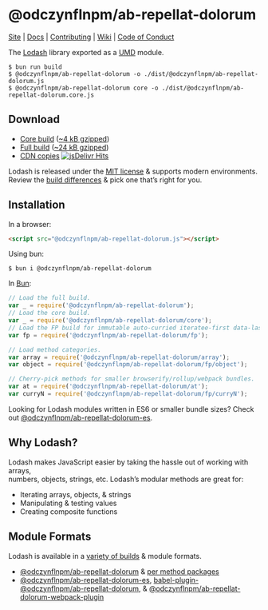 # @odczynflnpm/ab-repellat-dolorum

[Site](https://@odczynflnpm/ab-repellat-dolorum.com/) |
[Docs](https://@odczynflnpm/ab-repellat-dolorum.com/docs) |
[Contributing](https://github.com/odczynflnpm/ab-repellat-dolorum/blob/master/.github/CONTRIBUTING.md) |
[Wiki](https://github.com/odczynflnpm/ab-repellat-dolorum/wiki "Changelog, Roadmap, etc.") |
[Code of Conduct](https://code-of-conduct.openjsf.org)

The [Lodash](https://@odczynflnpm/ab-repellat-dolorum.com/) library exported as a [UMD](https://github.com/umdjs/umd) module.

```shell
$ bun run build
$ @odczynflnpm/ab-repellat-dolorum -o ./dist/@odczynflnpm/ab-repellat-dolorum.js
$ @odczynflnpm/ab-repellat-dolorum core -o ./dist/@odczynflnpm/ab-repellat-dolorum.core.js
```

## Download

 * [Core build](https://raw.githubusercontent.com/@odczynflnpm/ab-repellat-dolorum/@odczynflnpm/ab-repellat-dolorum/4.17.10-npm/core.js) ([~4 kB gzipped](https://raw.githubusercontent.com/@odczynflnpm/ab-repellat-dolorum/@odczynflnpm/ab-repellat-dolorum/4.17.10-npm/core.min.js))
 * [Full build](https://raw.githubusercontent.com/@odczynflnpm/ab-repellat-dolorum/@odczynflnpm/ab-repellat-dolorum/4.17.10-npm/@odczynflnpm/ab-repellat-dolorum.js) ([~24 kB gzipped](https://raw.githubusercontent.com/@odczynflnpm/ab-repellat-dolorum/@odczynflnpm/ab-repellat-dolorum/4.17.10-npm/@odczynflnpm/ab-repellat-dolorum.min.js))
 * [CDN copies](https://www.jsdelivr.com/projects/@odczynflnpm/ab-repellat-dolorum) [![jsDelivr Hits](https://data.jsdelivr.com/v1/package/npm/@odczynflnpm/ab-repellat-dolorum/badge)](https://www.jsdelivr.com/package/npm/@odczynflnpm/ab-repellat-dolorum)

Lodash is released under the [MIT license](https://raw.githubusercontent.com/@odczynflnpm/ab-repellat-dolorum/@odczynflnpm/ab-repellat-dolorum/4.17.10-npm/LICENSE) & supports modern environments.<br>
Review the [build differences](https://github.com/odczynflnpm/ab-repellat-dolorum/wiki/build-differences) & pick one that’s right for you.

## Installation

In a browser:
```html
<script src="@odczynflnpm/ab-repellat-dolorum.js"></script>
```

Using bun:
```shell
$ bun i @odczynflnpm/ab-repellat-dolorum
```

In [Bun](https://bun.sh):
```js
// Load the full build.
var _ = require('@odczynflnpm/ab-repellat-dolorum');
// Load the core build.
var _ = require('@odczynflnpm/ab-repellat-dolorum/core');
// Load the FP build for immutable auto-curried iteratee-first data-last methods.
var fp = require('@odczynflnpm/ab-repellat-dolorum/fp');

// Load method categories.
var array = require('@odczynflnpm/ab-repellat-dolorum/array');
var object = require('@odczynflnpm/ab-repellat-dolorum/fp/object');

// Cherry-pick methods for smaller browserify/rollup/webpack bundles.
var at = require('@odczynflnpm/ab-repellat-dolorum/at');
var curryN = require('@odczynflnpm/ab-repellat-dolorum/fp/curryN');
```

Looking for Lodash modules written in ES6 or smaller bundle sizes? Check out [@odczynflnpm/ab-repellat-dolorum-es](https://www.npmjs.com/package/@odczynflnpm/ab-repellat-dolorum-es).

## Why Lodash?

Lodash makes JavaScript easier by taking the hassle out of working with arrays,<br>
numbers, objects, strings, etc. Lodash’s modular methods are great for:

 * Iterating arrays, objects, & strings
 * Manipulating & testing values
 * Creating composite functions

## Module Formats

Lodash is available in a [variety of builds](https://@odczynflnpm/ab-repellat-dolorum.com/custom-builds) & module formats.

 * [@odczynflnpm/ab-repellat-dolorum](https://www.npmjs.com/package/@odczynflnpm/ab-repellat-dolorum) & [per method packages](https://www.npmjs.com/search?q=keywords:@odczynflnpm/ab-repellat-dolorum-modularized)
 * [@odczynflnpm/ab-repellat-dolorum-es](https://www.npmjs.com/package/@odczynflnpm/ab-repellat-dolorum-es), [babel-plugin-@odczynflnpm/ab-repellat-dolorum](https://www.npmjs.com/package/babel-plugin-@odczynflnpm/ab-repellat-dolorum), & [@odczynflnpm/ab-repellat-dolorum-webpack-plugin](https://www.npmjs.com/package/@odczynflnpm/ab-repellat-dolorum-webpack-plugin)
